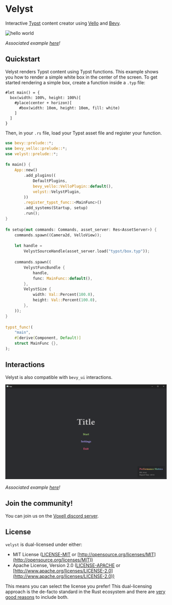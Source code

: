 # Velyst

Interactive [Typst](https://typst.app) content creator using [Vello](https://github.com/linebender/vello) and [Bevy](https://bevyengine.org).

![hello world](./.github/assets/hello_world.gif)

*Associated example [here](./examples/hello_world.rs)!*

## Quickstart

Velyst renders Typst content using Typst functions.
This example shows you how to render a simple white box in the center of the screen.
To get started rendering a simple box, create a function inside a `.typ` file:

```typ
#let main() = {
  box(width: 100%, height: 100%)[
    #place(center + horizon)[
      #box(width: 10em, height: 10em, fill: white)
    ]
  ]
}
```

Then, in your `.rs` file, load your Typst asset file and register your function.

```rs
use bevy::prelude::*;
use bevy_vello::prelude::*;
use velyst::prelude::*;

fn main() {
    App::new()
        .add_plugins((
            DefaultPlugins,
            bevy_vello::VelloPlugin::default(),
            velyst::VelystPlugin,
        ))
        .register_typst_func::<MainFunc>()
        .add_systems(Startup, setup)
        .run();
}

fn setup(mut commands: Commands, asset_server: Res<AssetServer>) {
    commands.spawn((Camera2d, VelloView));

    let handle =
        VelystSourceHandle(asset_server.load("typst/box.typ"));

    commands.spawn((
        VelystFuncBundle {
            handle,
            func: MainFunc::default(),
        },
        VelystSize {
            width: Val::Percent(100.0),
            height: Val::Percent(100.0),
        },
    ));
}

typst_func!(
    "main",
    #[derive(Component, Default)]
    struct MainFunc {},
);
```

## Interactions

Velyst is also compatible with `bevy_ui` interactions.

![game ui](./.github/assets/game_ui.png)

*Associated example [here](./examples/game_ui.rs)!*

## Join the community!

You can join us on the [Voxell discord server](https://discord.gg/Mhnyp6VYEQ).

## License

`velyst` is dual-licensed under either:

- MIT License ([LICENSE-MIT](LICENSE-MIT) or [http://opensource.org/licenses/MIT](http://opensource.org/licenses/MIT))
- Apache License, Version 2.0 ([LICENSE-APACHE](LICENSE-APACHE) or [http://www.apache.org/licenses/LICENSE-2.0](http://www.apache.org/licenses/LICENSE-2.0))

This means you can select the license you prefer!
This dual-licensing approach is the de-facto standard in the Rust ecosystem and there are [very good reasons](https://github.com/bevyengine/bevy/issues/2373) to include both.
